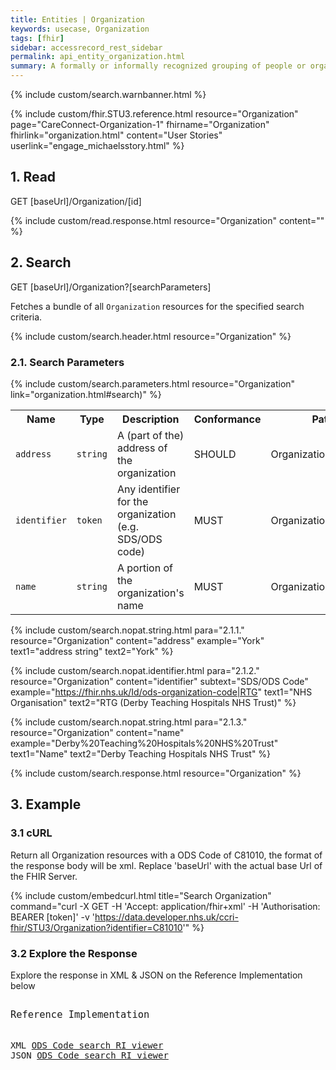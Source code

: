 ```yaml
---
title: Entities | Organization
keywords: usecase, Organization
tags: [fhir]
sidebar: accessrecord_rest_sidebar
permalink: api_entity_organization.html
summary: A formally or informally recognized grouping of people or organizations formed for the purpose of achieving some form of collective action. Includes companies, institutions, corporations, departments, community groups, healthcare practice groups, etc.
---
```

{% include custom/search.warnbanner.html %}

{% include custom/fhir.STU3.reference.html resource="Organization" page="CareConnect-Organization-1" fhirname="Organization" fhirlink="organization.html" content="User Stories" userlink="engage_michaelsstory.html" %}

## 1. Read ##

<div markdown="span" class="alert alert-success" role="alert">
GET [baseUrl]/Organization/[id]</div>

{% include custom/read.response.html resource="Organization" content="" %}

## 2. Search ##

<div markdown="span" class="alert alert-success" role="alert">
GET [baseUrl]/Organization?[searchParameters]</div>

Fetches a bundle of all `Organization` resources for the specified search criteria.

{% include custom/search.header.html resource="Organization" %}

### 2.1. Search Parameters ###

{% include custom/search.parameters.html resource="Organization" link="organization.html#search)" %}


<table style="min-width:100%;width:100%">
<tr id="clinical">
    <th style="width:15%;">Name</th>
    <th style="width:10%;">Type</th>
    <th style="width:40%;">Description</th>
    <th style="width:5%;">Conformance</th>
    <th style="width:30%;">Path</th>
</tr>
<tr>
    <td><code class="highlighter-rouge">address</code></td>
    <td><code class="highlighter-rouge">string</code></td>
    <td>A (part of the) address of the organization</td>
    <td>SHOULD</td>
    <td>Organization.address</td>
</tr>
<tr>
    <td><code class="highlighter-rouge">identifier</code></td>
    <td><code class="highlighter-rouge">token</code></td>
    <td>Any identifier for the organization (e.g. SDS/ODS code)</td>
    <td>MUST</td>
    <td>Organization.identifier</td>
</tr>
<tr>
    <td><code class="highlighter-rouge">name</code></td>
    <td><code class="highlighter-rouge">string</code></td>
    <td>A portion of the organization's name</td>
    <td>MUST</td>
    <td>Organization.name</td>
</tr>
</table>

{% include custom/search.nopat.string.html para="2.1.1." resource="Organization" content="address"  example="York" text1="address string" text2="York" %}

{% include custom/search.nopat.identifier.html para="2.1.2." resource="Organization" content="identifier" subtext="SDS/ODS Code" example="https://fhir.nhs.uk/Id/ods-organization-code|RTG" text1="NHS Organisation" text2="RTG (Derby Teaching Hospitals NHS Trust)" %}

{% include custom/search.nopat.string.html para="2.1.3." resource="Organization" content="name"  example="Derby%20Teaching%20Hospitals%20NHS%20Trust" text1="Name" text2="Derby Teaching Hospitals NHS Trust" %}


{% include custom/search.response.html resource="Organization" %}


## 3. Example ##

<h3 id="32-response-headers">3.1 cURL</h3>

Return all Organization resources with a ODS Code of C81010, the format of the response body will be xml. Replace 'baseUrl' with the actual base Url of the FHIR Server.

{% include custom/embedcurl.html title="Search Organization" command="curl -X GET -H 'Accept: application/fhir+xml' -H 'Authorisation: BEARER [token]' -v 'https://data.developer.nhs.uk/ccri-fhir/STU3/Organization?identifier=C81010'" %}


<h3 id="32-response-headers">3.2 Explore the Response</h3>

Explore the response in XML & JSON on the Reference Implementation below
<div class="language-http highlighter-rouge">
<pre class="highlight">
<p style="font-size: 110%;">Reference Implementation</p>
XML <a target="_blank" href="{{ site.fhir_ref_impl }}search?serverId=home&pretty=true&resource=Organization&param.0.qualifier=&param.0.0=&param.0.1=C81010&param.0.name=identifier&param.0.type=token&resource-search-limit=&encoding=xml">ODS Code search RI viewer</a>
JSON <a target="_blank" href="{{ site.fhir_ref_impl }}search?serverId=home&pretty=true&resource=Organization&param.0.qualifier=&param.0.0=&param.0.1=C81010&param.0.name=identifier&param.0.type=token&resource-search-limit=&encoding=json">ODS Code search RI viewer</a>
</pre>
</div>
